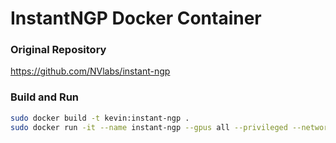 # InstantNGP Docker Container

### Original Repository

https://github.com/NVlabs/instant-ngp

### Build and Run

```sh
sudo docker build -t kevin:instant-ngp .
sudo docker run -it --name instant-ngp --gpus all --privileged --network host -e DISPLAY=$DISPLAY -v /tmp/.X11-unix:/tmp/.X11-unix kevin:instant-ngp
```

